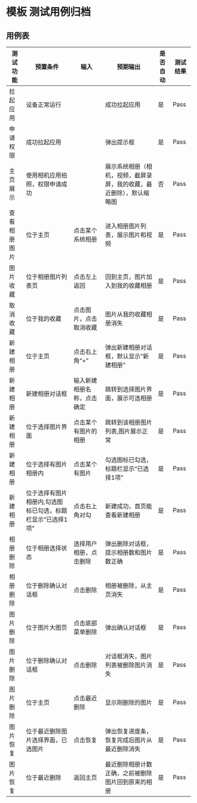# 模板 测试用例归档

## 用例表

| 测试功能    |预置条件|输入|预期输出|是否自动|测试结果|
|---------|-------------------------|--------------------------------|--------------------------------|--------------------------------|--------------------------------|
| 拉起应用    |设备正常运行|		|成功拉起应用|是|Pass|
| 申请权限    |成功拉起应用|		|弹出提示框|是|Pass|
| 主页展示    |使用相机应用拍照，权限申请成功|	|展示系统相册（相机，视频，截屏录屏，我的收藏，最近删除），默认缩略图|否|Pass|
| 查看相册图片  |位于主页|	点击某个系统相册|进入相册图片列表，展示图片和视频|是|Pass|
| 图片收藏    |	位于相册图片列表页|点击左上返回|回到主页，图片加入到我的收藏相册|是|Pass|
| 取消收藏    |	位于我的收藏|点击图片，点击取消收藏|图片从我的收藏相册消失|是|Pass|
| 新建相册    |位于主页|	点击右上角“+”|弹出新建相册对话框，默认显示“新建相册”|是|Pass|
| 新建相册    |	新建相册对话框|输入新建相册名称，点击确定|跳转到选择图片界面，展示可选相册|是|Pass|
| 新建相册    |	位于选择图片界面|点击某个有图片的相册|跳转到该相册图片列表,图片展示正常|是|Pass|
| 新建相册    |	位于选择有图片相册内|点击某个有图片|勾选图标已勾选，标题栏显示“已选择1项”|是|Pass|
| 新建相册    |	位于选择有图片相册内,勾选图标已勾选，标题栏显示“已选择1项”|点击右上角对勾|新建成功，首页能查看新建相册|是|Pass|
| 相册删除    |	位于相册选择状态|选择用户相册，点击删除|弹出删除对话框，提示相册数和图片数正确|是|Pass|
| 相册删除    |	位于删除确认对话框|点击删除|相册被删除，从主页消失|是|Pass|
| 图片删除    |	位于图片大图页|点击底部菜单删除|弹出确认对话框|是|Pass|
| 图片删除    |	位于删除确认对话框|点击删除|对话框消失，图片列表被删除图片消失|是|Pass|
| 图片删除    |	位于主页|点击最近删除|显示刚删除的图片|是|Pass|
| 图片恢复    |	位于最近删除图片选择界面，已选图片|点击恢复|弹出恢复进度条，恢复完成后图片从最近删除消失|是|Pass|
| 图片恢复    |	位于最近删除|返回主页|最近删除相册计数正确，之前被删除图片回到原来的相册|是|Pass|